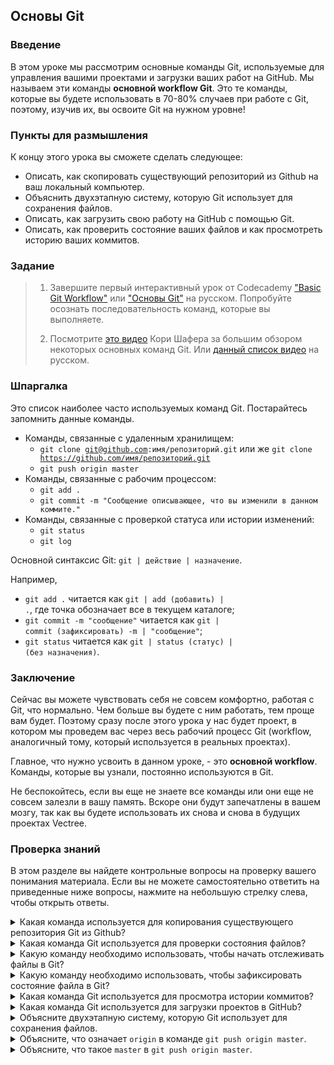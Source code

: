 ## Основы Git

### Введение

В этом уроке мы рассмотрим основные команды Git, используемые для управления вашими проектами и загрузки ваших работ на GitHub. Мы называем эти команды **основной workflow Git**. Это те команды, которые вы будете использовать в 70-80% случаев при работе с Git, поэтому, изучив их, вы освоите Git на нужном уровне!

### Пункты для размышления

К концу этого урока вы сможете сделать следующее:

- Описать, как скопировать существующий репозиторий из Github на ваш локальный компьютер.
- Объяснить двухэтапную систему, которую Git использует для сохранения файлов.
- Описать, как загрузить свою работу на GitHub с помощью Git.
- Описать, как проверить состояние ваших файлов и как просмотреть историю ваших коммитов.

### Задание

> 1. Завершите первый интерактивный урок от Codecademy ["Basic Git Workflow"](https://www.codecademy.com/learn/learn-git) или ["Основы Git"](https://vectree.ru/video/0/1/0) <span class="btn-fill btn btn-xs btn-info">на русском</span>. Попробуйте осознать последовательность команд, которые вы выполняете.
>
> 2. Посмотрите [это видео](https://www.youtube.com/watch?v=HVsySz-h9r4) Кори Шафера за большим обзором некоторых основных команд Git. Или [данный список видео](https://www.youtube.com/watch?v=EW5pfDLP9b4&list=PLsEqeEoLdeXCI3_52XJnVIs0RlpDSgbbf) <span class="btn-fill btn btn-xs btn-info">на русском</span>.

### Шпаргалка

Это список наиболее часто используемых команд Git. Постарайтесь запомнить данные команды.

- Команды, связанные с удаленным хранилищем:
  - <code>git clone git@github.com:имя/репозиторий.git</code> или же <code>git clone https://github.com/имя/репозиторий.git</code>
  - <code>git push origin master</code>
- Команды, связанные с рабочим процессом:
  - <code>git add .</code>
  - <code>git commit -m "Сообщение описывающее, что вы изменили в данном коммите."</code>
- Команды, связанные с проверкой статуса или истории изменений:
  - <code>git status</code>
  - <code>git log</code>

Основной синтаксис Git: <code>git | действие | назначение</code>.

Например,

- <code>git add .</code> читается как <code>git | add (добавить) | .</code>, где точка обозначает все в текущем каталоге;
- <code>git commit -m "сообщение"</code> читается как <code>git | commit (зафиксировать) -m | "сообщение"</code>;
- <code>git status</code> читается как <code>git | status (статус) | (без назначения)</code>.

### Заключение

Сейчас вы можете чувствовать себя не совсем комфортно, работая с Git, что нормально. Чем больше вы будете с ним работать, тем проще вам будет. Поэтому сразу после этого урока у нас будет проект, в котором мы проведем вас через весь рабочий процесс Git (workflow, аналогичный тому, который используется в реальных проектах).

Главное, что нужно усвоить в данном уроке, - это **основной workflow**. Команды, которые вы узнали, постоянно используются в Git.

Не беспокойтесь, если вы еще не знаете все команды или они еще не совсем залезли в вашу память. Вскоре они будут запечатлены в вашем мозгу, так как вы будете использовать их снова и снова в будущих проектах Vectree.

### Проверка знаний

В этом разделе вы найдете контрольные вопросы на проверку вашего понимания материала. Если вы не можете самостоятельно ответить на приведенные ниже вопросы, нажмите на небольшую стрелку слева, чтобы открыть ответы.

<details>
<summary>Какая команда используется для копирования существующего репозитория Git из Github?</summary>
<ul>
  <li>Используйте <code>git clone git@github.com:имя/репозиторий.git</code>, чтобы скопировать (склонировать) репозиторий GitHub на вашем локальном компьютере.</li>
</ul>
</details>

<details>
<summary>Какая команда Git используется для проверки состояния файлов?</summary>
<ul>
  <li>Используйте <code>git status</code>, чтобы увидеть любые изменения, сделанные с момента вашего последнего коммита.</li>
</ul>
</details>

<details>
<summary>Какую команду необходимо использовать, чтобы начать отслеживать файлы в Git?</summary>
<ul>
  <li>Используйте <code>git add</code> для начала отслеживания файлов.</li>
</ul>
</details>

<details>
<summary>Какую команду необходимо использовать, чтобы зафиксировать состояние файла в Git?</summary>
<ul>
  <li>Используйте <code>git commit</code> для фиксации состояния отслеживаемых файлов.</li>
</ul>
</details>

<details>
<summary>Какая команда Git используется для просмотра истории коммитов?</summary>
<ul>
  <li>Используйте <code>git log</code> для просмотра истории коммитов.</li>
</ul>
</details>

<details>
<summary>Какая команда Git используется для загрузки проектов в GitHub?</summary>
<ul>
  <li>Используйте <code>git push</code>, чтобы отправить свой коммит в GitHub.</li>
</ul>
</details>

<details>
<summary>Объясните двухэтапную систему, которую Git использует для сохранения файлов.</summary>
<ul>
  <li><strong>Сохранение</strong> в Git делится на две команды: <code>add</code> и <code>commit</code>. Комбинация этих двух команд дает вам контроль над тем, что вы хотите зафиксировать в своем снимке.</li>
  <li><strong>Подготовка.</strong> В Git вы можете выбрать изменения, которые хотите сохранить, с помощью <code>git add</code>. Считайте, что <code>add</code> регулирует количество людей или элементов, которые будут включены в фотографию. Представьте себе проект, который содержит множество файлов, а изменения были внесены в несколько файлов. Как сохранить (зафиксировать) некоторые внесенные изменения и оставить другие, чтобы продолжить работу над ними? Ответ: <code>git add</code>.</li>
  <li><strong>Фиксация.</strong> Вызывая команду <code>commit</code>, вы фактически нажимаете на кнопку фотоапарата, что приводит к созданию снимка. Например, чтобы зафиксировать файл с именем README.md, введите <code>git commit -m "Добавил README.md"</code>. Флаг <code>-m</code> означает "сообщение" и должен всегда сопровождаться комментарием о том, какие вы внесли изменения. В нашем примере сообщением о коммите было следующим <code>"Добавить README.md"</code>.</li>
</ul>
</details>

<details>
<summary>Объясните, что означает <code>origin</code> в команде <code>git push origin master</code>.</summary>
<ul>
  <li>В Git <code>origin</code> - это URL удаленного репозитория, относительно которого выполняются определенные команды. Git устанавливает источником по умолчанию удаленный репозиторий, который он клонирует. Вы можете использовать <code>origin</code> для доступа к удаленному репозиторию без необходимости каждый раз вводить полный URL-адрес. Это также означает, что вы можете использовать множество удаленных репозиториев, дав каждому уникальное имя.</li>
</ul>
</details>

<details>
<summary>Объясните, что такое <code>master</code> в <code>git push origin master</code>.</summary>
<ul>
  <li>В Git <code>master</code> - это ветвь удаленного репозитория, в которую вы хотите отправить свои изменения. Мы расскажем больше о ветках на следующем уроке, но главное, что нужно помнить, <code>master</code> - это основная ветка в ваших проектах, где находится боевой (готовый к работе) код.</li>
</ul>
</details>
